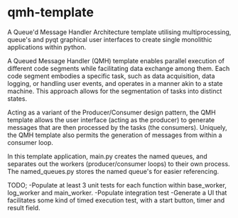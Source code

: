 # qmh-template
A Queue'd Message Handler Architecture template utilising multiprocessing, queue's and pyqt graphical user interfaces to create single monolithic applications within python.

A Queued Message Handler (QMH) template enables parallel execution of different code segments while facilitating data 
exchange among them. Each code segment embodies a specific task, such as data acquisition, data logging, or handling user events, 
and operates in a manner akin to a state machine. This approach allows for the segmentation of tasks into distinct states.

Acting as a variant of the Producer/Consumer design pattern, the QMH template allows the user interface 
(acting as the producer) to generate messages that are then processed by the tasks (the consumers). 
Uniquely, the QMH template also permits the generation of messages from within a consumer loop.

In this template application, main.py creates the named queues, and separates out the workers (producer/consumer loops) to
their own process. The named_queues.py stores the named queue's for easier referencing.

TODO;
-Populate at least 3 unit tests for each function within base_worker, log_worker and main_worker.
-Populate integration test
-Generate a UI that facilitates some kind of timed execution test, with a start button, timer and result field.

